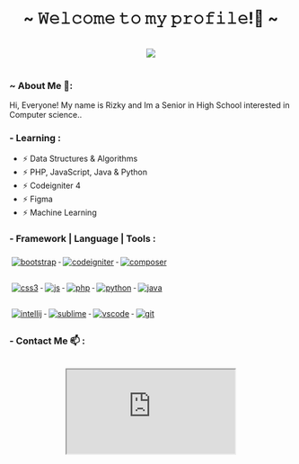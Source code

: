 <body>
<h1 align="center">~ 𝚆𝚎𝚕𝚌𝚘𝚖𝚎 𝚝𝚘 𝚖𝚢 𝚙𝚛𝚘𝚏𝚒𝚕𝚎!👋 ~</h1>
<br>
<div align="center">
<img src="https://c.tenor.com/p0kz7NOqxTkAAAAC/kaito-typing.gif">
</div>
<br/>

### ~ About Me 💬:

Hi, Everyone! My name is Rizky and Im a Senior in High School interested in Computer science..

### - Learning :

- ⚡ Data Structures & Algorithms
- ⚡ PHP, JavaScript, Java & Python
- ⚡ Codeigniter 4
- ⚡ Figma
- ⚡ Machine Learning

### - Framework | Language | Tools :

<a href="#">
    <img src="https://img.shields.io/badge/Bootstrap-563D7C?style=for-the-badge&logo=bootstrap&logoColor=white" alt="bootstrap" style="vertical-align:top; margin:6px 4px">
  </a>  
<a href="#">
    <img src="https://img.shields.io/badge/Codeigniter-EF4223?style=for-the-badge&logo=codeigniter&logoColor=white" alt="codeigniter" style="vertical-align:top; margin:6px 4px">
  </a> 
 <a href="#">
    <img src="https://img.shields.io/badge/Composer-885630?style=for-the-badge&logo=Composer&logoColor=white" alt="composer" style="vertical-align:top; margin:6px 4px">
  </a> 
<br><br/>
 <a href="#">
    <img src="https://img.shields.io/badge/CSS3-1572B6?style=for-the-badge&logo=css3&logoColor=white" alt="css3" style="vertical-align:top; margin:6px 4px">
  </a>  
<a href="#">
    <img src="https://img.shields.io/badge/JavaScript-323330?style=for-the-badge&logo=javascript&logoColor=F7DF1E" alt="js" style="vertical-align:top; margin:6px 4px">
  </a>  
 <a href="#">
    <img src="https://img.shields.io/badge/PHP-777BB4?style=for-the-badge&logo=php&logoColor=white" alt="php" style="vertical-align:top; margin:6px 4px">
  </a>  
<a href="#">
    <img src="https://img.shields.io/badge/Python-FFD43B?style=for-the-badge&logo=python&logoColor=blue" alt="python" style="vertical-align:top; margin:6px 4px">
  </a>  
  <a href="#">
    <img src="https://img.shields.io/badge/Java-ED8B00?style=for-the-badge&logo=java&logoColor=white" alt="java" style="vertical-align:top; margin:6px 4px">
  </a>  
<br><br/>
  <a href="#">
     <img src="https://img.shields.io/badge/IntelliJ_IDEA-000000.svg?style=for-the-badge&logo=intellij-idea&logoColor=white" alt="intellij" style="vertical-align:top; margin:6px 4px">
  </a>
  <a href="#">
     <img src="https://img.shields.io/badge/sublime_text-%23575757.svg?&style=for-the-badge&logo=sublime-text&logoColor=important" alt="sublime" style="vertical-align:top; margin:6px 4px">
  </a>
  <a href="#">
     <img src="https://img.shields.io/badge/Visual_Studio_Code-0078D4?style=for-the-badge&logo=visual%20studio%20code&logoColor=white" alt="vscode" style="vertical-align:top; margin:6px 4px">
  </a>
  <a href="#">
     <img src="https://img.shields.io/badge/GIT-E44C30?style=for-the-badge&logo=git&logoColor=white" alt="git" style="vertical-align:top; margin:6px 4px">
  </a>



### - Contact Me 📫 :
<br>

<div align="center">
<iframe src="https://c.tenor.com/cQxGrkXWiX8AAAAC/charlotte-sleeping.gif">
</div>
<br>
<p align="center">Selalu jawab pesan kok..<br>
tapi slow respon :p</p>
<p align="center"><a href="https://instagram.com/__kzy616" target="_blank"><img src="https://img.shields.io/badge/Instagram-E4405F?style=for-the-badge&logo=instagram&logoColor=white"/></a>
    <a href="https://wa.me/+6289510586340" target="_blank"><img src="https://img.shields.io/badge/WhatsApp-25D366?style=for-the-badge&logo=whatsapp&logoColor=white"/></a>
    </p>
</div>
